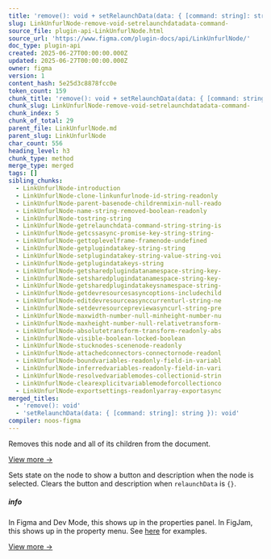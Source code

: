 ```yaml
---
title: 'remove(): void + setRelaunchData(data: { [command: string]: string }): void'
slug: LinkUnfurlNode-remove-void-setrelaunchdatadata-command-
source_file: plugin-api-LinkUnfurlNode.html
source_url: 'https://www.figma.com/plugin-docs/api/LinkUnfurlNode/'
doc_type: plugin-api
created: 2025-06-27T00:00:00.000Z
updated: 2025-06-27T00:00:00.000Z
owner: figma
version: 1
content_hash: 5e25d3c8878fcc0e
token_count: 159
chunk_title: 'remove(): void + setRelaunchData(data: { [command: string]: string }): void'
chunk_slug: LinkUnfurlNode-remove-void-setrelaunchdatadata-command-
chunk_index: 5
chunk_of_total: 29
parent_file: LinkUnfurlNode.md
parent_slug: LinkUnfurlNode
char_count: 556
heading_level: h3
chunk_type: method
merge_type: merged
tags: []
sibling_chunks:
  - LinkUnfurlNode-introduction
  - LinkUnfurlNode-clone-linkunfurlnode-id-string-readonly
  - LinkUnfurlNode-parent-basenode-childrenmixin-null-reado
  - LinkUnfurlNode-name-string-removed-boolean-readonly
  - LinkUnfurlNode-tostring-string
  - LinkUnfurlNode-getrelaunchdata-command-string-string-is
  - LinkUnfurlNode-getcssasync-promise-key-string-string-
  - LinkUnfurlNode-gettoplevelframe-framenode-undefined
  - LinkUnfurlNode-getplugindatakey-string-string
  - LinkUnfurlNode-setplugindatakey-string-value-string-voi
  - LinkUnfurlNode-getplugindatakeys-string
  - LinkUnfurlNode-getsharedplugindatanamespace-string-key-
  - LinkUnfurlNode-setsharedplugindatanamespace-string-key-
  - LinkUnfurlNode-getsharedplugindatakeysnamespace-string-
  - LinkUnfurlNode-getdevresourcesasyncoptions-includechild
  - LinkUnfurlNode-editdevresourceasynccurrenturl-string-ne
  - LinkUnfurlNode-setdevresourcepreviewasyncurl-string-pre
  - LinkUnfurlNode-maxwidth-number-null-minheight-number-nu
  - LinkUnfurlNode-maxheight-number-null-relativetransform-
  - LinkUnfurlNode-absolutetransform-transform-readonly-abs
  - LinkUnfurlNode-visible-boolean-locked-boolean
  - LinkUnfurlNode-stucknodes-scenenode-readonly
  - LinkUnfurlNode-attachedconnectors-connectornode-readonl
  - LinkUnfurlNode-boundvariables-readonly-field-in-variabl
  - LinkUnfurlNode-inferredvariables-readonly-field-in-vari
  - LinkUnfurlNode-resolvedvariablemodes-collectionid-strin
  - LinkUnfurlNode-clearexplicitvariablemodeforcollectionco
  - LinkUnfurlNode-exportsettings-readonlyarray-exportasync
merged_titles:
  - 'remove(): void'
  - 'setRelaunchData(data: { [command: string]: string }): void'
compiler: noos-figma
---
```


Removes this node and all of its children from the document.

[View more →](/plugin-docs/api/properties/nodes-remove/)

Sets state on the node to show a button and description when the node is selected. Clears the button and description when `relaunchData` is `{}`.

##### info

In Figma and Dev Mode, this shows up in the properties panel. In FigJam, this shows up in the property menu. See [here](/plugin-docs/api/properties/nodes-setrelaunchdata/#example-figma-design-ui)
 for examples.

[View more →](/plugin-docs/api/properties/nodes-setrelaunchdata/)
